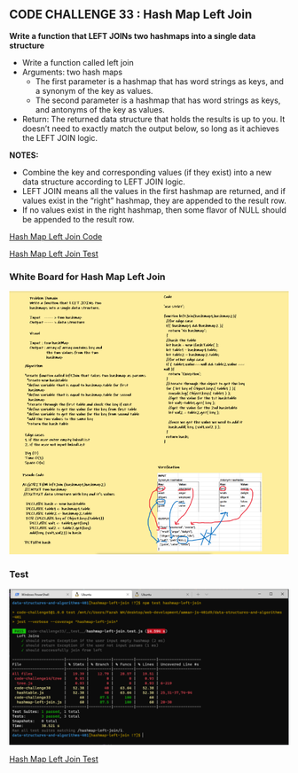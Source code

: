 ## **CODE CHALLENGE 33 : Hash Map Left Join**

**Write a function that LEFT JOINs two hashmaps into a single data structure**

* Write a function called left join
* Arguments: two hash maps
  * The first parameter is a hashmap that has word strings as keys, and a synonym of the key as values.
  * The second parameter is a hashmap that has word strings as keys, and antonyms of the key as values.
* Return: The returned data structure that holds the results is up to you. It doesn’t need to exactly match the output below, so long as it achieves the LEFT JOIN logic.

**NOTES:**

* Combine the key and corresponding values (if they exist) into a new data structure according to LEFT JOIN logic.
* LEFT JOIN means all the values in the first hashmap are returned, and if values exist in the “right” hashmap, they are appended to the result row.
* If no values exist in the right hashmap, then some flavor of NULL should be appended to the result row.


[Hash Map Left Join Code](https://github.com/farahalwahaibi/data-structures-and-algorithms-401/blob/main/code-challenge33/hashmap-left-join.js)

[Hash Map Left Join Test](https://github.com/farahalwahaibi/data-structures-and-algorithms-401/blob/main/code-challenge33/__test__/hashmap-left-join.test.js)



### **White Board for Hash Map Left Join**

![white-board](1.png)



### **Test**

![test](2.PNG)

[Hash Map Left Join Test](https://github.com/farahalwahaibi/data-structures-and-algorithms-401/blob/main/code-challenge33/__test__/hashmap-left-join.test.js)